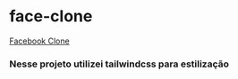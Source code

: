 # face-clone

<a href="https://sh4kaa.github.io/src/index.html">Facebook Clone</a>

### Nesse projeto utilizei tailwindcss para estilização
